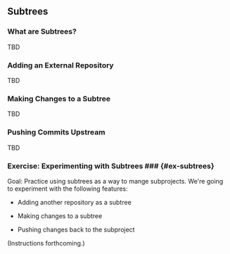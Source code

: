 Subtrees
--------

### What are Subtrees? ###

TBD

<!--


[git-subtree](man:git-subtree)


-->


### Adding an External Repository ###

TBD

<!--

  * Do you want to incorporate history or not?

  * Tells you whether or not to use --squash

-->

### Making Changes to a Subtree ###

TBD


### Pushing Commits Upstream ###

TBD

<!--


  * subtree push

-->

### Exercise: Experimenting with Subtrees ### {#ex-subtrees}

<div class="notes">

Goal: Practice using subtrees as a way to mange subprojects.  We're
going to experiment with the following features:

  * Adding another repository as a subtree

  * Making changes to a subtree

  * Pushing changes back to the subproject

</div>

(Instructions forthcoming.)
